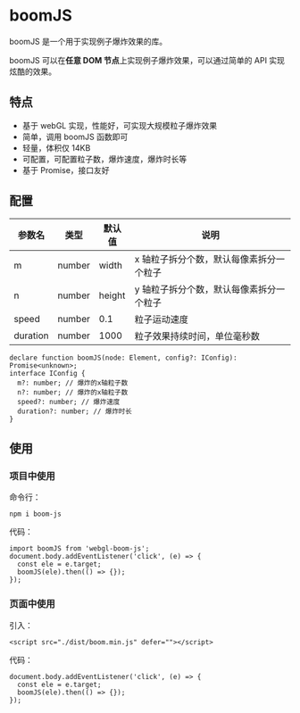 # boomJS

boomJS 是一个用于实现例子爆炸效果的库。

boomJS 可以在<b>任意 DOM 节点</b>上实现例子爆炸效果，可以通过简单的 API 实现炫酷的效果。

## 特点

- 基于 webGL 实现，性能好，可实现大规模粒子爆炸效果
- 简单，调用 boomJS 函数即可
- 轻量，体积仅 14KB
- 可配置，可配置粒子数，爆炸速度，爆炸时长等
- 基于 Promise，接口友好

## 配置

| 参数名   | 类型   | 默认值 | 说明                                     |
| -------- | ------ | ------ | ---------------------------------------- |
| m        | number | width  | x 轴粒子拆分个数，默认每像素拆分一个粒子 |
| n        | number | height | y 轴粒子拆分个数，默认每像素拆分一个粒子 |
| speed    | number | 0.1    | 粒子运动速度                             |
| duration | number | 1000   | 粒子效果持续时间，单位毫秒数             |

```
declare function boomJS(node: Element, config?: IConfig): Promise<unknown>;
interface IConfig {
  m?: number; // 爆炸的x轴粒子数
  n?: number; // 爆炸的x轴粒子数
  speed?: number; // 爆炸速度
  duration?: number; // 爆炸时长
}
```

## 使用

### 项目中使用

命令行：

```
npm i boom-js
```

代码：

```
import boomJS from 'webgl-boom-js';
document.body.addEventListener('click', (e) => {
  const ele = e.target;
  boomJS(ele).then(() => {});
});
```

### 页面中使用

引入：

```
<script src="./dist/boom.min.js" defer=""></script>
```

代码：

```
document.body.addEventListener('click', (e) => {
  const ele = e.target;
  boomJS(ele).then(() => {});
});
```
